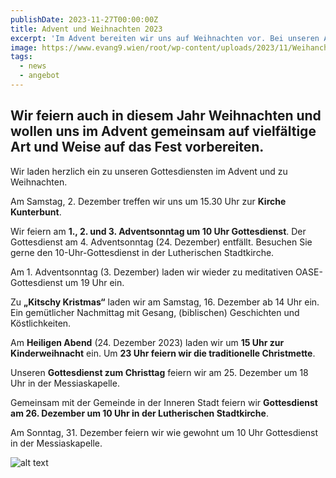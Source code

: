 ```yaml
---
publishDate: 2023-11-27T00:00:00Z
title: Advent und Weihnachten 2023
excerpt: 'Im Advent bereiten wir uns auf Weihnachten vor. Bei unseren Angeboten im Dezember ist für jeden etwas dabei. Weitere Informationen finden Sie hier.'
image: https://www.evang9.wien/root/wp-content/uploads/2023/11/Weihanchten23.png
tags:
  - news
  - angebot
---
```


## Wir feiern auch in diesem Jahr Weihnachten und wollen uns im Advent gemeinsam auf vielfältige Art und Weise auf das Fest vorbereiten.

Wir laden herzlich ein zu unseren Gottesdiensten im Advent und zu Weihnachten.

Am Samstag, 2. Dezember treffen wir uns um 15.30 Uhr zur **Kirche Kunterbunt**.

Wir feiern am **1., 2. und 3. Adventsonntag um 10 Uhr Gottesdienst**. Der Gottesdienst am 4. Adventsonntag (24. Dezember) entfällt. Besuchen Sie gerne den 10-Uhr-Gottesdienst in der Lutherischen Stadtkirche.

Am 1. Adventsonntag (3. Dezember) laden wir wieder zu meditativen OASE-Gottesdienst um 19 Uhr ein.

Zu **„Kitschy Kristmas“** laden wir am Samstag, 16. Dezember ab 14 Uhr ein. Ein gemütlicher Nachmittag mit Gesang, (biblischen) Geschichten und Köstlichkeiten.

Am **Heiligen Abend** (24. Dezember 2023) laden wir um **15 Uhr zur Kinderweihnacht** ein. Um **23 Uhr feiern wir die traditionelle Christmette**.

Unseren **Gottesdienst zum Christtag** feiern wir am 25. Dezember um 18 Uhr in der Messiaskapelle.

Gemeinsam mit der Gemeinde in der Inneren Stadt feiern wir **Gottesdienst am 26. Dezember um 10 Uhr in der Lutherischen Stadtkirche**.

Am Sonntag, 31. Dezember feiern wir wie gewohnt um 10 Uhr Gottesdienst in der Messiaskapelle.

![alt text](https://www.evang9.wien/root/wp-content/uploads/2023/11/Macht-hoch-die-Tu%CC%88r-724x1024.png)
